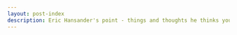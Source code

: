 ```yaml
---
layout: post-index
description: Eric Hansander's point - things and thoughts he thinks you'll like
---
```

